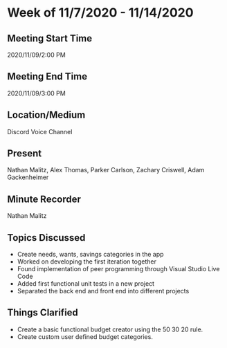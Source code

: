 # Week of 11/7/2020 - 11/14/2020
## Meeting Start Time
2020/11/09/2:00 PM
## Meeting End Time
2020/11/09/3:00 PM
## Location/Medium
Discord Voice Channel
## Present
Nathan Malitz, Alex Thomas, Parker Carlson, Zachary Criswell, Adam Gackenheimer
## Minute Recorder
Nathan Malitz
## Topics Discussed
- Create needs, wants, savings categories in the app
- Worked on developing the first iteration together
- Found implementation of peer programming through Visual Studio Live Code
- Added first functional unit tests in a new project
- Separated the back end and front end into different projects
## Things Clarified
- Create a basic functional budget creator using the 50 30 20 rule.
- Create custom user defined budget categories.